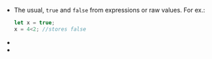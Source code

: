 - The usual, ``true`` and ``false`` from expressions or raw values.
  For ex.:
  ```js
  let x = true;  
  x = 4<2; //stores false
  ```
-
-